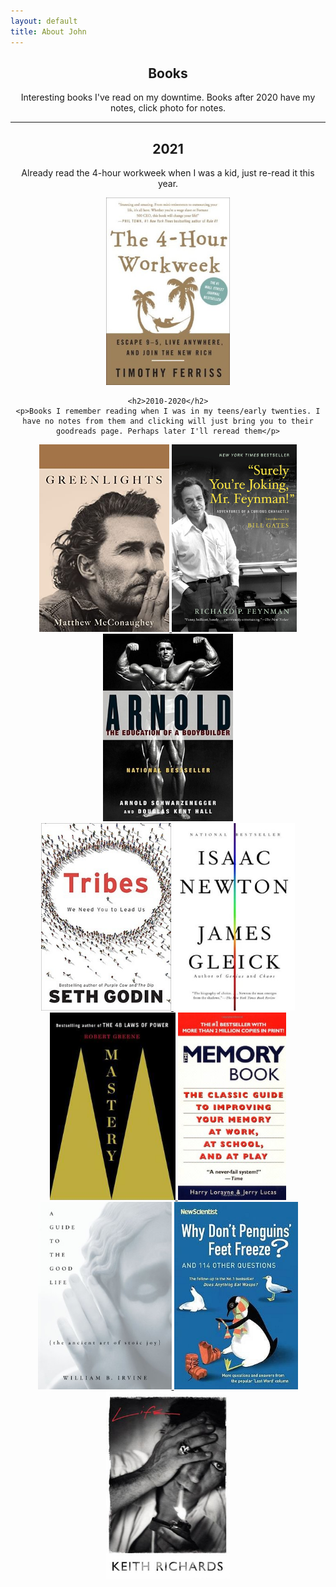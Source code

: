 ```yaml
---
layout: default
title: About John
---
```


<center>
	<h2>Books</h2>
	<p>Interesting books I've read on my downtime. Books after 2020 have my notes, click photo for notes.</p>
</center>

<center>
<hr>	
	<h2>2021</h2>
	<p>Already read the 4-hour workweek when I was a kid, just re-read it this year.</p>
<!-- 2021: row 1 -->
<div>
	<a href="/bookshelf/tf4hww">
	<img src="/photos/books/tim-ferris-4hww.jpg" height ="300" alt="TIM FERRISS - The 4-Hour Workweek"></a>
</div>

<!-- 2010-2020 -->	
	<h2>2010-2020</h2>
	<p>Books I remember reading when I was in my teens/early twenties. I have no notes from them and clicking will just bring you to their goodreads page. Perhaps later I'll reread them</p>
<!-- 2010-2020: row 1 -->
<div>
<a href="https://www.goodreads.com/book/show/52838315-greenlights">
	<img src="/photos/books/greenlights.jpeg" height ="300" alt="greenlights by matthew mcconaughey">
</a>

<a href="https://www.goodreads.com/book/show/35167685-surely-you-re-joking-mr-feynman">
	<img src="/photos/books/feynman.jpeg" height ="300" alt="surely you're joking mr feynman">
</a>

<a href="https://www.goodreads.com/book/show/115759.Arnold">
	<img src="/photos/books/arnold.jpeg" height ="300" alt="arnold">
	</a>
</div>

<!-- 2010-2020: row 2 -->
<div>
<a href="https://www.goodreads.com/book/show/3828382-tribes">
	<img src="/photos/books/tribes.jpeg" height="300" alt="tribes"> 
</a>

<a href="https://www.goodreads.com/book/show/17098.Isaac_Newton">
	<img src="/photos/books/newton.jpeg" height="300" alt="newton">
</a>

<a href="https://www.goodreads.com/book/show/13589182-mastery">
	<img src="/photos/books/mastery.jpeg" height="300" alt="mastery">
</a>

<a href="https://www.goodreads.com/book/show/349426.The_Memory_Book">
	<img src="/photos/books/memory-book.jpeg" height="300" alt="the memory book">
</a>
</div>

<!-- 2010-2020: row 3 -->
<div>
<a href="https://www.goodreads.com/book/show/5617966-a-guide-to-the-good-life">
	<img src="/photos/books/stoic-joy.jpg" height="300" alt="a guide to the good life: the ancient art of stoic joy">
</a>

<a href="https://www.goodreads.com/book/show/561436.Why_Don_t_Penguins_Feet_Freeze_">
	<img src="/photos/books/penguins-freeze.jpeg" height="300" alt="Why Don't Penguins' Feet Freeze And 114 Other Questions">
</a>

<a href="https://www.goodreads.com/book/show/9439303-life">
	<img src="/photos/books/keith-richards.jpeg" height="300" alt="keith-richards">
</a>
</div>
